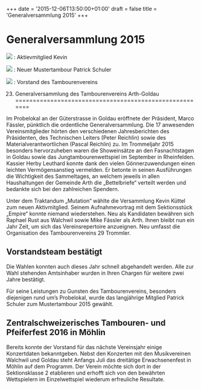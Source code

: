 +++
date = '2015-12-06T13:50:00+01:00'
draft = false
title = 'Generalversammlung 2015'
+++

# Generalversammlung 2015

[![](http://tambourenarthgoldau.ch/wp-content/uploads/2015/12/wpid-img_20151201_201430-150x150.jpg)](http://tambourenarthgoldau.ch/?attachment_id=2529)
:   Aktievmitglied Kevin

[![](http://tambourenarthgoldau.ch/wp-content/uploads/2015/12/wpid-img_20151201_205132-150x150.jpg)](http://tambourenarthgoldau.ch/?attachment_id=2528)
:   Neuer Mustertambour Patrick Schuler

[![](http://tambourenarthgoldau.ch/wp-content/uploads/2015/12/wpid-img_20151201_210820-150x150.jpg)](http://tambourenarthgoldau.ch/?attachment_id=2527)
:   Vorstand des Tambourenvereins

23. Generalversammlung des Tambourenvereins Arth-Goldau
=======================================================

Im Probelokal an der Güterstrasse in Goldau eröffnete der Präsident, Marco Fässler, pünktlich die ordentliche Generalversammlung. Die 17 anwesenden Vereinsmitglieder hörten den verschiedenen Jahresberichten des Präsidenten, des Technischen Leiters (Peter Reichlin) sowie des Materialverantwortlichen (Pascal Reichlin) zu. Im Trommeljahr 2015 besonders hervorzuheben waren die Showeinsätze an den Fasnachtstagen in Goldau sowie das Jungtambourenwettspiel im September in Rheinfelden.  
Kassier Herby Leuthard konnte dank den vielen Gönnerzuwendungen einen leichten Vermögensanstieg vermelden. Er betonte in seinen Ausführungen die Wichtigkeit des Sammeltages, an welchem jeweils in allen Haushaltungen der Gemeinde Arth die „Bettelbriefe“ verteilt werden und bedankte sich bei den zahlreichen Spendern.

Unter dem Traktandum „Mutation“ wählte die Versammlung Kevin Küttel zum neuen Aktivmitglied. Seinem Aufnahmevortrag mit dem Sektionsstück „Empire“ konnte niemand wiederstehen. Neu als Kandidaten bewähren sich Raphael Rust aus Walchwil sowie Mike Fässler als Arth. Ihnen bleibt nun ein Jahr Zeit, um sich das Vereinsrepertoire anzueignen. Neu umfasst die Organisation des Tambourenvereins 29 Trommler.

Vorstandsteam bestätigt
-----------------------

Die Wahlen konnten auch dieses Jahr schnell abgehandelt werden. Alle zur Wahl stehenden Amtsinhaber wurden in Ihren Chargen für weitere zwei Jahre bestätigt.

Für seine Leistungen zu Gunsten des Tambourenvereins, besonders diejenigen rund um’s Probelokal, wurde das langjährige Mitglied Patrick Schuler zum Mustertambour 2015 gewählt.

Zentralschweizerisches Tambouren- und Pfeiferfest 2016 in Möhlin
----------------------------------------------------------------

Bereits konnte der Vorstand für das nächste Vereinsjahr einige Konzertdaten bekanntgeben. Nebst den Konzerten mit den Musikvereinen Walchwil und Goldau steht Anfangs Juli das dreitätige Erwachsenenfest in Möhlin auf dem Programm. Der Verein möchte sich dort in der Sektionsklasse 2 etablieren und erhofft sich von den bewährten Wettspielern im Einzelwettspiel wiederum erfreuliche Resultate.

